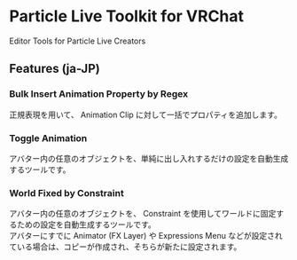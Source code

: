 # Particle Live Toolkit for VRChat

Editor Tools for Particle Live Creators

## Features (ja-JP)

### Bulk Insert Animation Property by Regex

正規表現を用いて、 Animation Clip に対して一括でプロパティを追加します。

### Toggle Animation

アバター内の任意のオブジェクトを、単純に出し入れするだけの設定を自動生成するツールです。

### World Fixed by Constraint

アバター内の任意のオブジェクトを、 Constraint を使用してワールドに固定するための設定を自動生成するツールです。  
アバターにすでに Animator (FX Layer) や Expressions Menu などが設定されている場合は、コピーが作成され、そちらが新たに設定されます。
